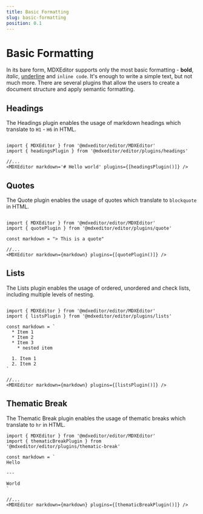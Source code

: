 ```yaml
---
title: Basic Formatting
slug: basic-formatting
position: 0.1
---
```


# Basic Formatting

In its bare form, MDXEditor supports only the most basic formatting - **bold**, *italic*, <u>underline</u> and `inline code`. It's enough to write a simple text, but not much more. There are several plugins that allow the users to create a document structure and apply semantic formatting.

## Headings

The Headings plugin enables the usage of markdown headings which translate to `H1` - `H6` in HTML. 

```tsx

import { MDXEditor } from '@mdxeditor/editor/MDXEditor'
import { headingsPlugin } from '@mdxeditor/editor/plugins/headings'

//...
<MDXEditor markdown='# Hello world' plugins={[headingsPlugin()]} />
```

## Quotes

The Quote plugin enables the usage of quotes which translate to `blockquote` in HTML. 

```tsx

import { MDXEditor } from '@mdxeditor/editor/MDXEditor'
import { quotePlugin } from '@mdxeditor/editor/plugins/quote'

const markdown = "> This is a quote"

//...
<MDXEditor markdown={markdown} plugins={[quotePlugin()]} />
```

## Lists

The Lists plugin enables the usage of ordered, unordered and check lists, including multiple levels of nesting.

```tsx

import { MDXEditor } from '@mdxeditor/editor/MDXEditor'
import { listsPlugin } from '@mdxeditor/editor/plugins/lists'

const markdown = `
  * Item 1
  * Item 2
  * Item 3
    * nested item

  1. Item 1
  2. Item 2
`

//...
<MDXEditor markdown={markdown} plugins={[listsPlugin()]} />
```

## Thematic Break

The Thematic Break plugin enables the usage of thematic breaks which translate to `hr` in HTML.

```tsx
import { MDXEditor } from '@mdxeditor/editor/MDXEditor'
import { thematicBreakPlugin } from '@mdxeditor/editor/plugins/thematic-break'

const markdown = `
Hello

---

World
`

//...
<MDXEditor markdown={markdown} plugins={[thematicBreakPlugin()]} />
